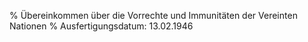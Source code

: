 % Übereinkommen über die Vorrechte und Immunitäten der Vereinten Nationen
% Ausfertigungsdatum: 13.02.1946
 